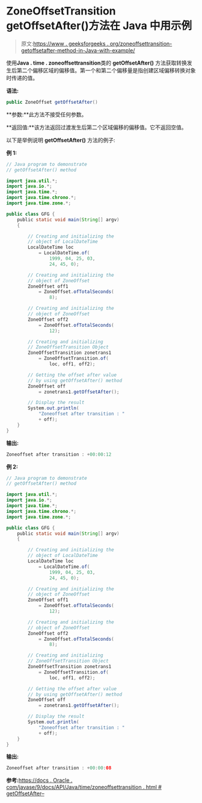 # ZoneOffsetTransition getOffsetAfter()方法在 Java 中用示例

> 原文:[https://www . geeksforgeeks . org/zoneoffsettransition-getoffsetafter-method-in-Java-with-example/](https://www.geeksforgeeks.org/zoneoffsettransition-getoffsetafter-method-in-java-with-example/)

使用**Java . time . zoneoffsettransition**类的 **getOffsetAfter()** 方法获取转换发生后第二个偏移区域的偏移值。第一个和第二个偏移量是指创建区域偏移转换对象时传递的值。

**语法:**

```java
public ZoneOffset getOffsetAfter()
```

**参数:**此方法不接受任何参数。

**返回值:**该方法返回过渡发生后第二个区域偏移的偏移值。它不返回空值。

以下是举例说明 **getOffsetAfter()** 方法的例子:

**例 1:**

```java
// Java program to demonstrate
// getOffsetAfter() method

import java.util.*;
import java.io.*;
import java.time.*;
import java.time.chrono.*;
import java.time.zone.*;

public class GFG {
    public static void main(String[] argv)
    {

        // Creating and initializing the
        // object of LocalDateTime
        LocalDateTime loc
            = LocalDateTime.of(
                1999, 04, 25, 03,
                24, 45, 0);

        // Creating and initializing the
        // object of ZoneOffset
        ZoneOffset off1
            = ZoneOffset.ofTotalSeconds(
                8);

        // Creating and initializing the
        // object of ZoneOffset
        ZoneOffset off2
            = ZoneOffset.ofTotalSeconds(
                12);

        // Creating and initializing
        // ZoneOffsetTransition Object
        ZoneOffsetTransition zonetrans1
            = ZoneOffsetTransition.of(
                loc, off1, off2);

        // Getting the offset after value
        // by using getOffsetAfter() method
        ZoneOffset off
            = zonetrans1.getOffsetAfter();

        // Display the result
        System.out.println(
            "Zoneoffset after transition : "
            + off);
    }
}
```

**输出:**

```java
Zoneoffset after transition : +00:00:12

```

**例 2:**

```java
// Java program to demonstrate
// getOffsetAfter() method

import java.util.*;
import java.io.*;
import java.time.*;
import java.time.chrono.*;
import java.time.zone.*;

public class GFG {
    public static void main(String[] argv)
    {

        // Creating and initializing the
        // object of LocalDateTime
        LocalDateTime loc
            = LocalDateTime.of(
                1999, 04, 25, 03,
                24, 45, 0);

        // Creating and initializing the
        // object of ZoneOffset
        ZoneOffset off1
            = ZoneOffset.ofTotalSeconds(
                12);

        // Creating and initializing the
        // object of ZoneOffset
        ZoneOffset off2
            = ZoneOffset.ofTotalSeconds(
                8);

        // Creating and initializing
        // ZoneOffsetTransition Object
        ZoneOffsetTransition zonetrans1
            = ZoneOffsetTransition.of(
                loc, off1, off2);

        // Getting the offset after value
        // by using getOffsetAfter() method
        ZoneOffset off
            = zonetrans1.getOffsetAfter();

        // Display the result
        System.out.println(
            "Zoneoffset after transition : "
            + off);
    }
}
```

**输出:**

```java
Zoneoffset after transition : +00:00:08

```

**参考:**[https://docs . Oracle . com/javase/9/docs/API/Java/time/zoneoffsettransition . html # getOffsetAfter–](https://docs.oracle.com/javase/9/docs/api/java/time/zone/ZoneOffsetTransition.html#getOffsetAfter--)